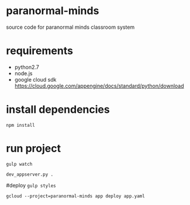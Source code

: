 # paranormal-minds
source code for paranormal minds classroom system

# requirements
 * python2.7
 * node.js
 * google cloud sdk https://cloud.google.com/appengine/docs/standard/python/download
 
 
 # install dependencies
 
 `npm install`
 
 # run project

 `gulp watch`

 `dev_appserver.py .`
 
 
 #deploy
 `gulp styles`

 `gcloud --project=paranormal-minds app deploy app.yaml`